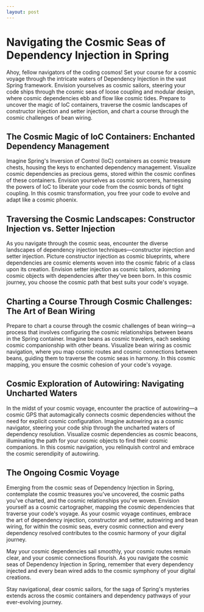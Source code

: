 ```yaml
---
layout: post
---
```


# Navigating the Cosmic Seas of Dependency Injection in Spring

Ahoy, fellow navigators of the coding cosmos! Set your course for a cosmic voyage through the intricate waters of Dependency Injection in the vast Spring framework. Envision yourselves as cosmic sailors, steering your code ships through the cosmic seas of loose coupling and modular design, where cosmic dependencies ebb and flow like cosmic tides. Prepare to uncover the magic of IoC containers, traverse the cosmic landscapes of constructor injection and setter injection, and chart a course through the cosmic challenges of bean wiring.

## The Cosmic Magic of IoC Containers: Enchanted Dependency Management

Imagine Spring's Inversion of Control (IoC) containers as cosmic treasure chests, housing the keys to enchanted dependency management. Visualize cosmic dependencies as precious gems, stored within the cosmic confines of these containers. Envision yourselves as cosmic sorcerers, harnessing the powers of IoC to liberate your code from the cosmic bonds of tight coupling. In this cosmic transformation, you free your code to evolve and adapt like a cosmic phoenix.

## Traversing the Cosmic Landscapes: Constructor Injection vs. Setter Injection

As you navigate through the cosmic seas, encounter the diverse landscapes of dependency injection techniques—constructor injection and setter injection. Picture constructor injection as cosmic blueprints, where dependencies are cosmic elements woven into the cosmic fabric of a class upon its creation. Envision setter injection as cosmic tailors, adorning cosmic objects with dependencies after they've been born. In this cosmic journey, you choose the cosmic path that best suits your code's voyage.

## Charting a Course Through Cosmic Challenges: The Art of Bean Wiring

Prepare to chart a course through the cosmic challenges of bean wiring—a process that involves configuring the cosmic relationships between beans in the Spring container. Imagine beans as cosmic travelers, each seeking cosmic companionship with other beans. Visualize bean wiring as cosmic navigation, where you map cosmic routes and cosmic connections between beans, guiding them to traverse the cosmic seas in harmony. In this cosmic mapping, you ensure the cosmic cohesion of your code's voyage.

## Cosmic Exploration of Autowiring: Navigating Uncharted Waters

In the midst of your cosmic voyage, encounter the practice of autowiring—a cosmic GPS that automagically connects cosmic dependencies without the need for explicit cosmic configuration. Imagine autowiring as a cosmic navigator, steering your code ship through the uncharted waters of dependency resolution. Visualize cosmic dependencies as cosmic beacons, illuminating the path for your cosmic objects to find their cosmic companions. In this cosmic navigation, you relinquish control and embrace the cosmic serendipity of autowiring.

## The Ongoing Cosmic Voyage

Emerging from the cosmic seas of Dependency Injection in Spring, contemplate the cosmic treasures you've uncovered, the cosmic paths you've charted, and the cosmic relationships you've woven. Envision yourself as a cosmic cartographer, mapping the cosmic dependencies that traverse your code's voyage. As your cosmic voyage continues, embrace the art of dependency injection, constructor and setter, autowiring and bean wiring, for within the cosmic seas, every cosmic connection and every dependency resolved contributes to the cosmic harmony of your digital journey.

May your cosmic dependencies sail smoothly, your cosmic routes remain clear, and your cosmic connections flourish. As you navigate the cosmic seas of Dependency Injection in Spring, remember that every dependency injected and every bean wired adds to the cosmic symphony of your digital creations.

Stay navigational, dear cosmic sailors, for the saga of Spring's mysteries extends across the cosmic containers and dependency pathways of your ever-evolving journey.
